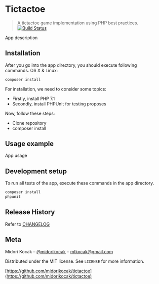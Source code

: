 # Tictactoe
> A tictactoe game implementation using PHP best practices.
[![Build Status][travis-image]][travis-url]

App description

## Installation

After you go into the app directory, you should execute following commands.
OS X & Linux:

```sh
composer install
```

For installation, we need to consider some topics:
 - Firstly, install PHP 7.1
 - Secondly, install PHPUnit for testing proposes
 
Now, follow these steps:
 - Clone repository
 - composer install
 
## Usage example

App usage

## Development setup

To run all tests of the app, execute these commands in the app directory.

```sh
composer install
phpunit
```

## Release History

Refer to [CHANGELOG](https://github.com/midorikocak/tictactoe/CHANGELOG.md)

## Meta

Midori Kocak – [@midorikocak](https://twitter.com/midorikocak) – mtkocak@gmail.com

Distributed under the MIT license. See ``LICENSE`` for more information.

[https://github.com/midorikocak/tictactoe](https://github.com/midorikocak/tictactoe)

[travis-image]: https://img.shields.io/travis/dbader/node-datadog-metrics/master.svg?style=flat-square
[travis-url]: https://travis-ci.org/dbader/node-datadog-metrics